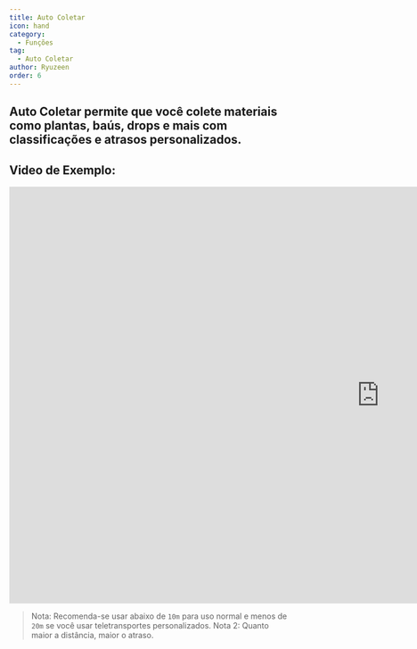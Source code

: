 ```yaml
---
title: Auto Coletar
icon: hand
category:
  - Funções
tag:
  - Auto Coletar
author: Ryuzeen
order: 6
---
```


## Auto Coletar permite que você colete materiais como plantas, baús, drops e mais com classificações e atrasos personalizados.

## Video de Exemplo:

<div class="iframe-container"><iframe width="1328" height="747" src="https://www.youtube.com/embed/wUyI2XO_Z4E?list=PL5eI1Tb64p56g27qfYk7VuFTz4FK6YrKa" title="Korepi - Auto Loot" frameborder="0" allow="accelerometer; autoplay; clipboard-write; encrypted-media; gyroscope; picture-in-picture; web-share" referrerpolicy="strict-origin-when-cross-origin" allowfullscreen></iframe></div>

> Nota: Recomenda-se usar abaixo de `10m` para uso normal e menos de `20m` se você usar teletransportes personalizados.
> Nota 2: Quanto maior a distância, maior o atraso.
